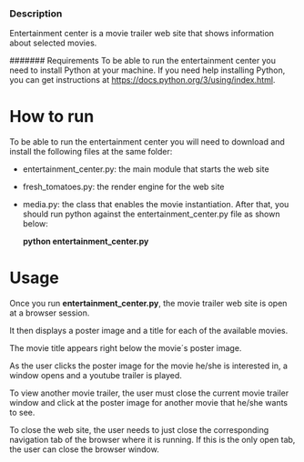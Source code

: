 ### Description
Entertainment center is a movie trailer web site that shows information about selected movies.

####### Requirements
To be able to run the entertainment center you need to install Python at your machine.
If you need help installing Python, you can get instructions at https://docs.python.org/3/using/index.html.

# How to run
To be able to run the entertainment center you will need to download and install the following files at the same folder:
- entertainment_center.py: the main module that starts the web site
- fresh_tomatoes.py: the render engine for the web site
- media.py: the class that enables the movie instantiation.
After that, you should run python against the entertainment_center.py file as shown below:

  **python entertainment_center.py**
  
# Usage
Once you run **entertainment_center.py**, the movie trailer web site is open at a browser session.

It then displays a poster image and a title for each of the available movies.

The movie title appears right below the movie´s poster image.

As the user clicks the poster image for the movie he/she is interested in, a window opens and a youtube trailer is played.

To view another movie trailer, the user must close the current movie trailer window and click at the poster image for another movie that he/she wants to see.

To close the web site, the user needs to just close the corresponding navigation tab of the browser where it is running. If this is the only open tab, the user can close the browser window.


